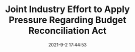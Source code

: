 ---
"title": "Joint Industry Effort to Apply Pressure Regarding Budget Reconciliation Act"
"date": "2021-9-2 17:44:53"
"feed_name": "IADC"
"feed_website": "https://www.iadc.org/"
"feed_rss": "https://www.iadc.org/feed/"
"link": "https://www.iadc.org/drillbits/joint-industry-effort-to-apply-pressure-regarding-us-congress-budget-reconciliation-act/"
"file": "_posts/2021-1-1-fed18a935b1651a570d7cf22aa7be00f04728f48.md"
"accident": "0"
"drilling": "0"
---